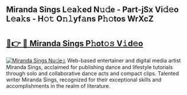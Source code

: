 ## Miranda Sings L𝚎a𝚔ed N𝚞𝚍e - Part-jSx Vi𝚍𝚎o L𝚎a𝚔s - H𝚘𝚝 O𝚗𝚕yf𝚊ns P𝚑𝚘tos WrXcZ

# <h2><a href="http://kf5lt3l.oniu.top/?m=Miranda+Sings">🔗👉 🔴 Miranda Sings P𝚑ot𝚘𝚜 V𝚒d𝚎o</a></h2>

[![Miranda Sings Nu𝚍e𝚜](https://i.imgur.com/0qMVB7G.gif)](http://kf5lt3l.oniu.top/?m=Miranda+Sings)
Web-based entertainer and digital media artist Miranda Sings, acclaimed for publishing dance and lifestyle tutorials through solo and collaborative dance acts and compact clips. Talented writer Miranda Sings, recognized for their exceptional skills and accomplishments in the realm of literature.  
